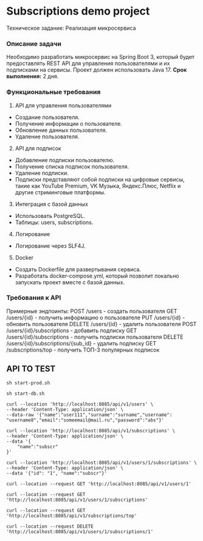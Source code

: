 # Subscriptions demo project

Техническое задание: Реализация микросервиса
### Описание задачи
Необходимо разработать микросервис на Spring Boot 3, который будет
предоставлять REST API для управления пользователями и их подписками на
сервисы.
Проект должен использовать Java 17.
**Срок выполнения:** 2 дня.
### Функциональные требования
1. API для управления пользователями
- Создание пользователя.
- Получение информации о пользователе.
- Обновление данных пользователя.
- Удаление пользователя.
2. API для подписок
- Добавление подписки пользователю.
- Получение списка подписок пользователя.
- Удаление подписки.
- Подписки представляют собой подписки на цифровые сервисы, такие как
  YouTube Premium, VK Музыка, Яндекс.Плюс, Netflix и другие стриминговые
  платформы.
3. Интеграция с базой данных
- Использовать PostgreSQL.
- Таблицы: users, subscriptions.
4. Логирование
- Логирование через SLF4J.
5. Docker
- Создать Dockerfile для развертывания сервиса.
- Разработать docker-compose.yml, который позволит локально запускать проект
  вместе с базой данных.
### Требования к API
Примерные эндпоинты:
POST /users - создать пользователя
GET /users/{id} - получить информацию о пользователе
PUT /users/{id} - обновить пользователя
DELETE /users/{id} - удалить пользователя
POST /users/{id}/subscriptions - добавить подписку
GET /users/{id}/subscriptions - получить подписки пользователя
DELETE /users/{id}/subscriptions/{sub_id} - удалить подписку
GET /subscriptions/top - получить ТОП-3 популярных подписок

## API TO TEST
```start with the command in terminal: 
sh start-prod.sh
```
```or with the command if you want to start the application locally): 
sh start-db.sh
```
```create user
curl --location 'http://localhost:8085/api/v1/users' \
--header 'Content-Type: application/json' \
--data-raw '{"name":"user111","surname":"surname","username": "username8","email":"someemail@mail.ru","password":"abs"}'
```
```create subscription
curl --location 'http://localhost:8085/api/v1/subscriptions' \
--header 'Content-Type: application/json' \
--data '{
    "name":"subscr"
}'
```
```link the subscription to the user
curl --location 'http://localhost:8085/api/v1/users/1/subscriptions' \
--header 'Content-Type: application/json' \
--data '{"id": "1", "name":"subscr"}'
```
```get the user
curl --location --request GET 'http://localhost:8085/api/v1/users/1'
```
```get the user's subscriptions
curl --location --request GET 'http://localhost:8085/api/v1/users/1/subscriptions'
```
```get TOP-3 subscriptions
curl --location --request GET 'http://localhost:8085/api/v1/subscriptions/top'
```
```delete the subscription
curl --location --request DELETE 'http://localhost:8085/api/v1/users/1/subscriptions/1'
```